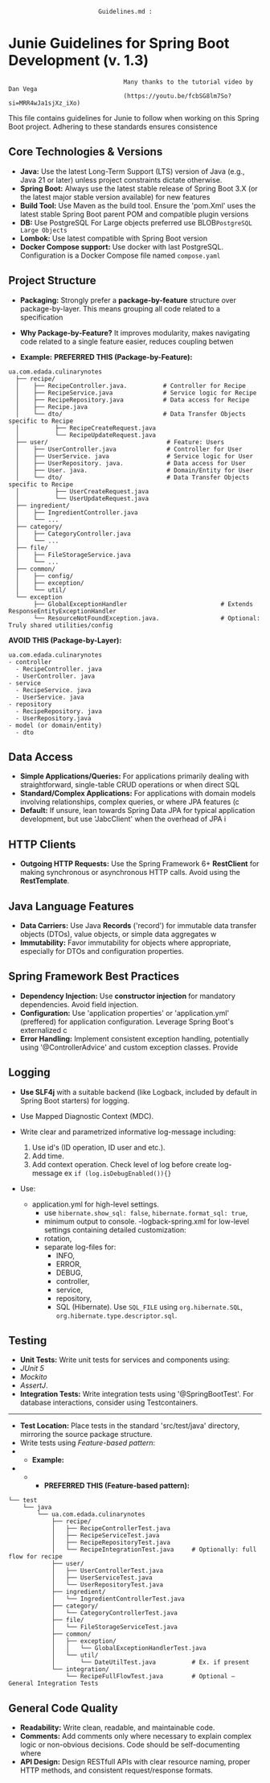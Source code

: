                              Guidelines.md :

# Junie Guidelines for Spring Boot Development (v. 1.3)
                                    Many thanks to the tutorial video by Dan Vega 
                                    (https://youtu.be/fcbSG8lm7So?si=MRR4wJa1sjXz_iXo)

This file contains guidelines for Junie to follow when working on this Spring Boot project. Adhering to these standards ensures consistence

## Core Technologies & Versions

*   **Java:** Use the latest Long-Term Support (LTS) version of Java (e.g., Java 21 or later) unless project constraints dictate otherwise.
*   **Spring Boot:** Always use the latest stable release of Spring Boot 3.X (or the latest major stable version available) for new features
*   **Build Tool:** Use Maven as the build tool. Ensure the 'pom.Xml' uses the latest stable Spring Boot parent POM and compatible plugin versions
*   **DB:** Use PostgreSQL For Large objects preferred use BLOB`PostgreSQL Large Objects`
*   **Lombok:** Use latest compatible with Spring Boot version
*   **Docker Compose support:** Use docker with last PostgreSQL. Configuration is a Docker Compose file named `compose.yaml`

## Project Structure

*   **Packaging:** Strongly prefer a **package-by-feature** structure over package-by-layer. This means grouping all code related to a specification
*   **Why Package-by-Feature?** It improves modularity, makes navigating code related to a single feature easier, reduces coupling betwen

* **Example:**
  **PREFERRED  THIS (Package-by-Feature):**
```
ua.com.edada.culinarynotes
  ├── recipe/
  │    ├── RecipeController.java.          # Controller for Recipe
  │    ├── RecipeService.java              # Service logic for Recipe
  │    ├── RecipeRepository.java           # Data access for Recipe
  │    ├── Recipe.java
  │    └── dto/                            # Data Transfer Objects specific to Recipe
  │          ├── RecipeCreateRequest.java
  │          └── RecipeUpdateRequest.java
  ├── user/                                 # Feature: Users
  │    ├── UserController.java              # Controller for User
  │    ├── UserService. java                # Service logic for User
  │    ├── UserRepository. java.            # Data access for User
  │    ├── User. java.                      # Domain/Entity for User
  │    └── dto/                             # Data Transfer Objects specific to Recipe
  │          ├── UserCreateRequest.java
  │          └── UserUpdateRequest.java  
  ├── ingredient/
  │    ├── IngredientController.java
  │    └── ...
  ├── category/
  │    ├── CategoryController.java
  │    └── ...
  ├── file/
  │    ├── FileStorageService.java
  │    └── ...
  ├── common/
  │    ├── config/
  │    ├── exception/
  │    └── util/
  └── exception
       ├── GlobalExceptionHandler                          # Extends ResponseEntityExceptionHandler
       └── ResourceNotFoundException.java.                 # Optional: Truly shared utilities/config
```

[//]: # (Для проєкту системи керування кулінарними рецептами AI рекомендує **підхід Package-by-Feature** з наступних причин:)
[//]: # (1. **Доменна орієнтованість**: Кулінарні рецепти — це чітка доменна область з природнім поділом на функціональні компоненти &#40;рецепти, інгредієнти, категорії, користувачі тощо&#41;.)
[//]: # (2. **Масштабованість**: Якщо ваш проєкт розвиватиметься, додаючи нові функції &#40;наприклад, планування меню, покупки продуктів&#41;, їх легше додавати як окремі функціональні модулі.)
[//]: # (3. **Підтримуваність коду**: Коли вам потрібно буде змінити логіку роботи з рецептами, всі відповідні класи будуть зібрані в одному місці.)
[//]: # (4. **Простота навігації**: Розробникам буде простіше зрозуміти, де шукати код, пов'язаний з конкретною функціональністю.)


**AVOID THIS (Package-by-Layer):**
```
ua.com.edada.culinarynotes
- controller
  - RecipeController. java
  - UserController. java
- service
  - RecipeService. java
  - UserService. java
- repository
  - RecipeRepository. java
  - UserRepository.java
- model (or domain/entity)
  - dto
```

## Data Access

*   **Simple Applications/Queries:** For applications primarily dealing with straightforward, single-table CRUD operations or when direct SQL
*   **Standard/Complex Applications:** For applications with domain models involving relationships, complex queries, or where JPA features (c
*   **Default:** If unsure, lean towards Spring Data JPA for typical application development, but use 'JabcClient' when the overhead of JPA i

## HTTP Clients

* **Outgoing HTTP Requests:** Use the Spring Framework 6+ **RestClient** for making synchronous or asynchronous HTTP calls. Avoid using the **RestTemplate**.

## Java Language Features

*   **Data Carriers:** Use Java **Records** ('record') for immutable data transfer objects (DTOs), value objects, or simple data aggregates w
*   **Immutability:** Favor immutability for objects where appropriate, especially for DTOs and configuration properties.

## Spring Framework Best Practices

*   **Dependency Injection:** Use **constructor injection** for mandatory dependencies. Avoid field injection.
*   **Configuration:** Use 'application properties' or 'application.yml' (preffered) for application configuration. Leverage Spring Boot's externalized c
*   **Error Handling:** Implement consistent exception handling, potentially using '@ControllerAdvice' and custom exception classes. Provide

## Logging
*  **Use SLF4j** with a suitable backend (like Logback, included by default in Spring Boot starters) for logging.
* Use Mapped Diagnostic Context (MDC).
* Write clear and parametrized informative log-message including:
    1. Use id's (ID operation, ID user and etc.).
    2. Add time.
    3. Add context operation. Check level of log before create log-message ex `if (log.isDebugEnabled()){}`
* Use:
  - application.yml for high-level settings.
    - use `hibernate.show_sql: false`, `hibernate.format_sql: true`,
    - minimum output to console.
  -logback-spring.xml for low-level settings containing detailed customization:
    - rotation,
    - separate log-files for:
      - INFO,
      - ERROR,
      - DEBUG,
      - controller,
      - service,
      - repository,
      - SQL (Hibernate). Use  `SQL_FILE` using `org.hibernate.SQL`, `org.hibernate.type.descriptor.sql`.

  [//]: # (  - JSON log,)

[//]: # (* Use rotation log-files)

[//]: # (* Differentiate log-files as:)

[//]: # (  * Log-level Loggers`INFO_FILE`, `ERROR_FILE`, `DEBUG_FILE`, `CONSOLE`, `JSON_FILE`)

[//]: # (  * Package-Specific Loggers: `RECIPE_FILE`,`USER_FILE`,`INGRIDIENT_FILE`, `CATEGORY_FILE`, `SERVICE_FILE`, `REPOSITORY_FILE`.)
[//]: # (  * Hibernate SQL settings: `SQL_FILE` using `org.hibernate.SQL`, `org.hibernate.type.descriptor.sql`, )

## Testing

*   **Unit Tests:** Write unit tests for services and components using:
  * *JUnit 5* 
  * *Mockito* 
  * *AssertJ*.
*   **Integration Tests:** Write integration tests using '@SpringBootTest'. For database interactions, consider using Testcontainers.
*   **
*   **Test Location:** Place tests in the standard 'src/test/java' directory, mirroring the source package structure.
* Write tests using *Feature-based pattern*:
* * **Example:**
* * *  **PREFERRED  THIS (Feature-based pattern):**
```
└── test
    └── java
        └── ua.com.edada.culinarynotes
            ├── recipe/
            │   ├── RecipeControllerTest.java
            │   ├── RecipeServiceTest.java
            │   ├── RecipeRepositoryTest.java
            │   └── RecipeIntegrationTest.java     # Optionally: full flow for recipe
            ├── user/
            │   ├── UserControllerTest.java
            │   ├── UserServiceTest.java
            │   └── UserRepositoryTest.java
            ├── ingredient/
            │   └── IngredientControllerTest.java
            ├── category/
            │   └── CategoryControllerTest.java
            ├── file/
            │   └── FileStorageServiceTest.java
            ├── common/
            │   ├── exception/
            │   │   └── GlobalExceptionHandlerTest.java
            │   └── util/
            │       └── DateUtilTest.java          # Ex. if present
            └── integration/
                └── RecipeFullFlowTest.java        # Optional — General Integration Tests
```

## General Code Quality

*   **Readability:** Write clean, readable, and maintainable code.
*   **Comments:** Add comments only where necessary to explain complex logic or non-obvious decisions. Code should be self-documenting where
*   **API Design:** Design RESTfull APIs with clear resource naming, proper HTTP methods, and consistent request/response formats.
